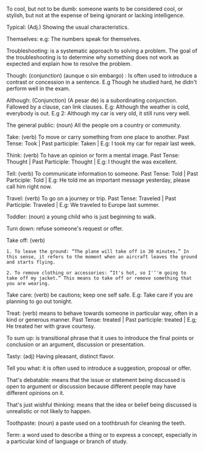 To cool, but not to be dumb: someone wants to be considered cool, or stylish, but not at the expense of being ignorant or lacking intelligence.

Typical: (Adj.) Showing the usual characteristics.

Themselves: e.g: The numbers speak for themselves. 

Troubleshooting: is a systematic approach to solving a problem. The goal of the troubleshooting is to determine why something does not work as expected and explain how to resolve the problem.

Though: (conjunction) (aunque o sin embargo) : Is often used to introduce a contrast or concession in a sentence. E.g Though he studied hard, he didn't perform well in the exam.

Although: (Conjunction) (A pesar de) is a subordinating conjunction. Fallowed by a clause, can link clauses. E.g: Although the weather is cold, everybody is out. E.g 2: Although my car is very old, it still runs very well.

The general public: (noun) All the people om a country or community. 

Take: (verb) To move or carry something from one place to another. Past Tense: Took | Past participle: Taken | E.g: I took my car for repair last week.

Think: (verb) To have an opinion or form a mental image. Past Tense: Thought | Past Participle: Thought | E.g: I thought the was excellent.

Tell: (verb) To communicate information to someone. Past Tense: Told | Past Participle: Told | E.g: He told me an important message yesterday, please call him right now.

Travel: (verb) To go on a journey or trip. Past Tense: Traveled | Past Participle: Traveled | E.g: We traveled to Europe last summer.

Toddler: (noun) a young child who is just beginning to walk.

Turn down: refuse someone's request or offer.

Take off: (verb)

	1. To leave the ground: “The plane will take off in 30 minutes.” In this sense, it refers to the moment when an aircraft leaves the ground and starts flying.

	2. To remove clothing or accessories: “It's hot, so I'’'m going to take off my jacket.” This means to take off or remove something that you are wearing.

Take care: (verb) be cautions; keep one self safe. E.g: Take care if you are planning to go out tonight. 

Treat: (verb) means to behave towards someone in particular way, often in a kind or generous manner. Past Tense: treated | Past participle: treated | E.g; He treated her with grave courtesy. 

To sum up: is transitional phrase that it uses to introduce the final points or conclusion or an argument, discussion or presentation.

Tasty: (adj) Having pleasant, distinct flavor. 

Tell you what: it is often used to introduce a suggestion, proposal or offer. 

That's debatable: means that the issue or statement being discussed is open to argument or discussion because different people may have different opinions on it.

That's just wishful thinking: means that the idea or belief being discussed is unrealistic or not likely to happen. 

Toothpaste: (noun) a paste used on a toothbrush for cleaning the teeth. 

Term: a word used to describe a thing or to express a concept, especially in a particular kind of language or branch of study. 
